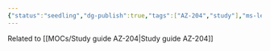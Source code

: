 ```yaml
---
{"status":"seedling","dg-publish":true,"tags":["AZ-204","study"],"ms-learn-url":"https://learn.microsoft.com/en-us/training/courses/az-204t00","creation_date":"2024-05-02 10:56","permalink":"/study/microsoft-course-for-az-204/","dgPassFrontmatter":true}
---
```


Related to [[MOCs/Study guide AZ-204\|Study guide AZ-204]]



